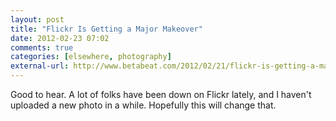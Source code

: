```yaml
---
layout: post  
title: "Flickr Is Getting a Major Makeover"  
date: 2012-02-23 07:02  
comments: true  
categories: [elsewhere, photography]
external-url: http://www.betabeat.com/2012/02/21/flickr-is-getting-a-major-makeover/  
---
```


Good to hear. A lot of folks have been down on Flickr lately, and I haven't uploaded a new photo in a while. Hopefully this will change that.
